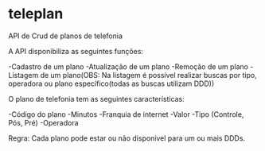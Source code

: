 # teleplan
API de Crud de planos de telefonia

A API disponibiliza as seguintes funções:

-Cadastro de um plano
-Atualização de um plano
-Remoção de um plano
-Listagem de um plano(OBS: Na listagem é possível realizar buscas por tipo, operadora ou plano específico(todas as buscas utilizam DDD))

O plano de telefonia tem as seguintes características:

-Código do plano 
-Minutos 
-Franquia de internet
-Valor
-Tipo (Controle, Pós, Pré) 
-Operadora

Regra: Cada plano pode estar ou não disponível para um ou mais DDDs.
